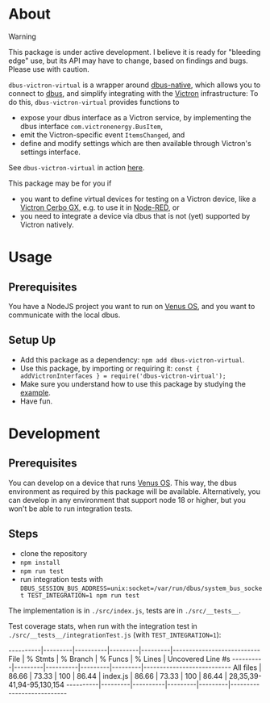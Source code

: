 # About

> [!WARNING]  
> This package is under active development. I believe it is ready for "bleeding
> edge" use, but its API may have to change, based on findings and bugs.
> Please use with caution.


`dbus-victron-virtual` is a wrapper around
[dbus-native](https://www.npmjs.com/package/dbus-native), which allows you to
connect to [dbus](https://www.freedesktop.org/wiki/Software/dbus/), and
simplify integrating with the [Victron](https://www.victronenergy.com/)
infrastructure: To do this, `dbus-victron-virtual` provides functions to

* expose your dbus interface as a Victron service, by implementing the dbus interface `com.victronenergy.BusItem`,
* emit the Victron-specific event `ItemsChanged`, and
* define and modify settings which are then available through Victron's settings interface.

See `dbus-victron-virtual` in action [here](https://github.com/Chris927/dbus-victron-virtual-test).


This package may be for you if

* you want to define virtual devices for testing on a Victron device, like a [Victron Cerbo GX](https://www.victronenergy.com/media/pg/Cerbo_GX/en/index-en.html), e.g. to use it in [Node-RED](https://www.victronenergy.com/live/venus-os:large), or
* you need to integrate a device via dbus that is not (yet) supported by Victron natively.


# Usage


## Prerequisites

You have a NodeJS project you want to run on [Venus
OS](https://github.com/victronenergy/venus), and you want to communicate with
the local dbus.


## Setup Up

* Add this package as a dependency: `npm add dbus-victron-virtual`.
* Use this package, by importing or requiring it: `const { addVictronInterfaces } = require('dbus-victron-virtual');`
* Make sure you understand how to use this package by studying the [example](https://github.com/Chris927/dbus-victron-virtual-test).
* Have fun.


# Development


## Prerequisites

You can develop on a device that runs [Venus OS](https:/.com/victronenergy/venus). This way, the dbus environment as required by this package will be available.  Alternatively, you can develop in any environment that support node 18 or higher, but you won't be able to run integration tests.


## Steps

* clone the repository
* `npm install`
* `npm run test`
* run integration tests with `DBUS_SESSION_BUS_ADDRESS=unix:socket=/var/run/dbus/system_bus_socket TEST_INTEGRATION=1 npm run test`

The implementation is in `./src/index.js`, tests are in `./src/__tests__`.

Test coverage stats, when run with the integration test in `./src/__tests__/integrationTest.js` (with `TEST_INTEGRATION=1`):

----------|---------|----------|---------|---------|---------------------------
File      | % Stmts | % Branch | % Funcs | % Lines | Uncovered Line #s
----------|---------|----------|---------|---------|---------------------------
All files |   86.66 |    73.33 |     100 |   86.44 |
 index.js |   86.66 |    73.33 |     100 |   86.44 | 28,35,39-41,94-95,130,154
----------|---------|----------|---------|---------|---------------------------

